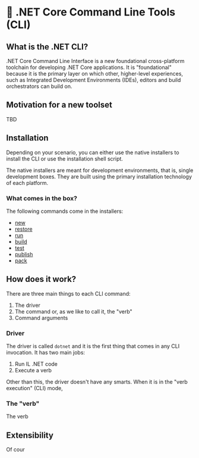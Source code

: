 # 🔧 .NET Core Command Line Tools (CLI)

## What is the .NET CLI?
.NET Core Command Line Interface is a new foundational cross-platform toolchain for developing 
.NET Core applications. It is "foundational" because it is the primary layer on which other, 
higher-level experiences, such as Integrated Development Environments (IDEs), editors and 
build orchestrators can build on. 

## Motivation for a new toolset
TBD

## Installation
Depending on your scenario, you can either use the native installers to install the CLI or use the 
installation shell script.

The native installers are meant for development environments, that is, single development boxes. They 
are built using the primary installation technology of each platform. 

### What comes in the box?
The following commands come in the installers:

* [new](dotnet-new.md)
* [restore](dotnet-restore.md)
* [run](dotnet-run.md)
* [build](dotnet-build.md)
* [test](dotnet-test.md)
* [publish](dotnet-publish.md)
* [pack](dotnet-pack.md)

## How does it work?
There are three main things to each CLI command:

1. The driver
2. The command or, as we like to call it, the "verb"
3. Command arguments

### Driver
The driver is called `dotnet` and it is the first thing that comes in any CLI invocation. It has two 
main jobs:

1. Run IL .NET code
2. Execute a verb 

Other than this, the driver doesn't have any smarts. When it is in the "verb execution" (CLI) mode, 

### The "verb"
The verb 


## Extensibility
Of cour
